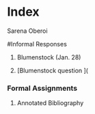 # Index

Sarena Oberoi

#Informal Responses

1. Blumenstock (Jan. 28)

2. [Blumenstock question ](

### Formal Assignments

1. Annotated Bibliography
